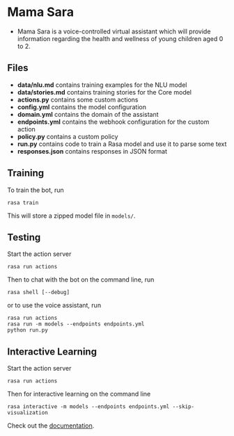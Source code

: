 # Mama Sara

- Mama Sara is a voice-controlled virtual assistant which will provide information regarding the
 health and wellness of young children aged 0 to 2.

## Files
- **data/nlu.md** contains training examples for the NLU model  
- **data/stories.md** contains training stories for the Core model  
- **actions.py** contains some custom actions
- **config.yml** contains the model configuration
- **domain.yml** contains the domain of the assistant  
- **endpoints.yml** contains the webhook configuration for the custom action  
- **policy.py** contains a custom policy
- **run.py** contains code to train a Rasa model and use it to parse some text
- **responses.json** contains responses in JSON format

## Training

To train the bot, run
```
rasa train
```
This will store a zipped model file in `models/`.

## Testing

Start the action server

```
rasa run actions
```

Then to chat with the bot on the command line, run
```
rasa shell [--debug]
```

or to use the voice assistant, run
```
rasa run actions
rasa run -m models --endpoints endpoints.yml
python run.py
```
## Interactive Learning

Start the action server

```
rasa run actions
```

Then for interactive learning on the command line
```
rasa interactive -m models --endpoints endpoints.yml --skip-visualization 
```


Check out the [documentation](http://rasa.com/docs/rasa/user-guide/command-line-interface/).

